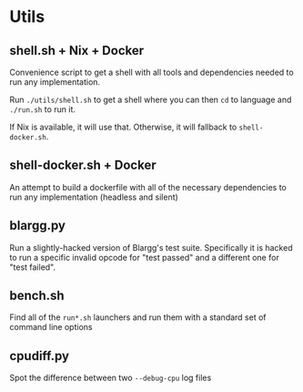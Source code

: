 Utils
=====

shell.sh + Nix + Docker
-----------------------
Convenience script to get a shell with all tools and dependencies needed to run any implementation.

Run `./utils/shell.sh` to get a shell where you can then
`cd` to language and `./run.sh` to run it.

If Nix is available, it will use that. Otherwise, it will fallback to `shell-docker.sh`.


shell-docker.sh + Docker
------------------------
An attempt to build a dockerfile with all of the necessary
dependencies to run any implementation (headless and silent)


blargg.py
---------
Run a slightly-hacked version of Blargg's test suite. Specifically
it is hacked to run a specific invalid opcode for "test passed" and
a different one for "test failed".


bench.sh
--------
Find all of the `run*.sh` launchers and run them with a standard set
of command line options


cpudiff.py
----------
Spot the difference between two `--debug-cpu` log files